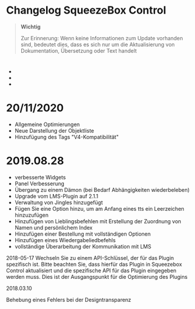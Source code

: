 # Changelog SqueezeBox Control

>**Wichtig**
>
>Zur Erinnerung: Wenn keine Informationen zum Update vorhanden sind, bedeutet dies, dass es sich nur um die Aktualisierung von Dokumentation, Übersetzung oder Text handelt

# 

- 
- 
- 

# 20/11/2020

- Allgemeine Optimierungen
- Neue Darstellung der Objektliste
- Hinzufügung des Tags "V4-Kompatibilität"

# 2019.08.28

- verbesserte Widgets
- Panel Verbesserung
- Übergang zu einem Dämon (bei Bedarf Abhängigkeiten wiederbeleben)
- Upgrade vom LMS-Plugin auf 2.1.1
- Verwaltung von Jingles hinzugefügt
- Fügen Sie eine Option hinzu, um am Anfang eines tts ein Leerzeichen hinzuzufügen
- Hinzufügen von Lieblingsbefehlen mit Erstellung der Zuordnung von Namen und persönlichem Index
- Hinzufügen einer Bestellung mit vollständigen Optionen
- Hinzufügen eines Wiedergabeliedbefehls
- vollständige Überarbeitung der Kommunikation mit LMS

2018-05-17
Wechseln Sie zu einem API-Schlüssel, der für das Plugin spezifisch ist. Bitte beachten Sie, dass hierfür das Plugin in Squeezebox Control aktualisiert und die spezifische API für das Plugin eingegeben werden muss. Dies ist der Ausgangspunkt für die Optimierung des Plugins

2018.03.10

Behebung eines Fehlers bei der Designtransparenz
